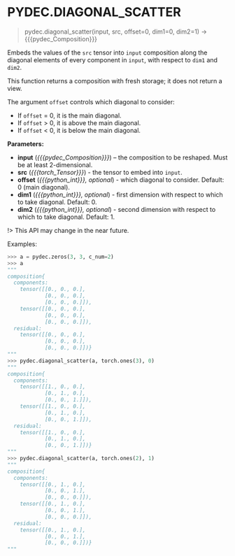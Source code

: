 # PYDEC.DIAGONAL_SCATTER
> pydec.diagonal_scatter(input, src, offset=0, dim1=0, dim2=1) →  {{{pydec_Composition}}}

Embeds the values of the `src` tensor into `input` composition along the diagonal elements of every component in `input`, with respect to `dim1` and `dim2`.

This function returns a composition with fresh storage; it does not return a view.

The argument `offset` controls which diagonal to consider:

* If `offset` = 0, it is the main diagonal.
* If `offset` > 0, it is above the main diagonal.
* If `offset` < 0, it is below the main diagonal.

**Parameters:**

* **input** (*{{{pydec_Composition}}}*) – the composition to be reshaped. Must be at least 2-dimensional.
* **src** (*{{{torch_Tensor}}}*) - the tensor to embed into `input`.
* **offset** (*{{{python_int}}}, optional*) - which diagonal to consider. Default: 0 (main diagonal).
* **dim1** (*{{{python_int}}}, optional*) - first dimension with respect to which to take diagonal. Default: 0.
* **dim2** (*{{{python_int}}}, optional*) - second dimension with respect to which to take diagonal. Default: 1.

<!-- TODO: add pydec.diagonal API -->

!> This API may change in the near future.

Examples:
```python
>>> a = pydec.zeros(3, 3, c_num=2)
>>> a
"""
composition{
  components:
    tensor([[0., 0., 0.],  
            [0., 0., 0.],  
            [0., 0., 0.]]),
    tensor([[0., 0., 0.],  
            [0., 0., 0.],  
            [0., 0., 0.]]),
  residual:
    tensor([[0., 0., 0.],
            [0., 0., 0.],
            [0., 0., 0.]])}
"""
>>> pydec.diagonal_scatter(a, torch.ones(3), 0)
"""
composition{
  components:
    tensor([[1., 0., 0.],
            [0., 1., 0.],
            [0., 0., 1.]]),
    tensor([[1., 0., 0.],
            [0., 1., 0.],
            [0., 0., 1.]]),
  residual:
    tensor([[1., 0., 0.],
            [0., 1., 0.],
            [0., 0., 1.]])}
"""
>>> pydec.diagonal_scatter(a, torch.ones(2), 1)
"""
composition{
  components:
    tensor([[0., 1., 0.],
            [0., 0., 1.],
            [0., 0., 0.]]),
    tensor([[0., 1., 0.],
            [0., 0., 1.],
            [0., 0., 0.]]),
  residual:
    tensor([[0., 1., 0.],
            [0., 0., 1.],
            [0., 0., 0.]])}
"""
```
